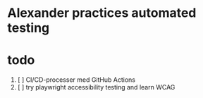 # Alexander practices automated testing
# todo
1. [ ] CI/CD-processer med GitHub Actions
2. [ ] try playwright accessibility testing and learn WCAG 